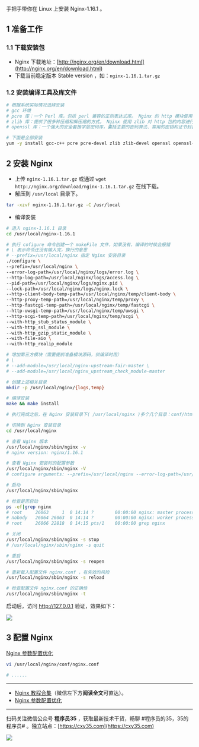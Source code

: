 手把手带你在 Linux 上安装 Nginx-1.16.1 。
<!-- more -->

## 1 准备工作

### 1.1 下载安装包

- Nginx 下载地址：[http://nginx.org/en/download.html](http://nginx.org/en/download.html)
- 下载当前稳定版本 Stable version ，如：`nginx-1.16.1.tar.gz`

### 1.2 安装编译工具及库文件

```bash
# 根据系统实际情况选择安装
# gcc 环境
# pcre 库：一个 Perl 库，包括 perl 兼容的正则表达式库。 Nginx 的 http 模块使用 pcre 来解析正则表达式
# zlib 库：提供了很多种压缩和解压缩的方式。 Nginx 使用 zlib 对 http 包的内容进行 gzip
# openssl 库：一个强大的安全套接字层密码库，囊括主要的密码算法、常用的密钥和证书封装管理功能及 SSL 协议，并提供丰富的应用程序供测试或其它目的使用。 Nginx 不仅支持 http 协议，还支持 https （即在 ssl 协议上传输 http ）

# 下面是全部安装
yum -y install gcc-c++ pcre pcre-devel zlib zlib-devel openssl openssl-devel make libtool
```

## 2 安装 Nginx

- 上传 `nginx-1.16.1.tar.gz` 或通过 `wget http://nginx.org/download/nginx-1.16.1.tar.gz` 在线下载。
- 解压到 `/usr/local` 目录下。

```bash
tar -xzvf nginx-1.16.1.tar.gz -C /usr/local
```

- 编译安装

```bash
# 进入 nginx-1.16.1 目录
cd /usr/local/nginx-1.16.1

# 执行 cofigure 命令创建一个 makeFile 文件，如果没有，编译的时候会报错
# \ 表示命令还没有输入完，换行的意思
# --prefix=/usr/local/nginx 指定 Nginx 安装目录
./configure \
--prefix=/usr/local/nginx \
--error-log-path=/usr/local/nginx/logs/error.log \
--http-log-path=/usr/local/nginx/logs/access.log \
--pid-path=/usr/local/nginx/logs/nginx.pid \
--lock-path=/usr/local/nginx/logs/nginx.lock \
--http-client-body-temp-path=/usr/local/nginx/temp/client-body \
--http-proxy-temp-path=/usr/local/nginx/temp/proxy \
--http-fastcgi-temp-path=/usr/local/nginx/temp/fastcgi \
--http-uwsgi-temp-path=/usr/local/nginx/temp/uwsgi \
--http-scgi-temp-path=/usr/local/nginx/temp/scgi \
--with-http_stub_status_module \
--with-http_ssl_module \
--with-http_gzip_static_module \
--with-file-aio \
--with-http_realip_module

# 增加第三方模块（需要提前准备模块源码，供编译时用）
# \
# --add-module=/usr/local/nginx-upstream-fair-master \
# --add-module=/usr/local/nginx_upstream_check_module-master

# 创建上述相关目录
mkdir -p /usr/local/nginx/{logs,temp}

# 编译安装
make && make install

# 执行完成之后，在 Nginx 安装目录下( /usr/local/nginx )多个几个目录：conf/html/sbin

# 切换到 Nginx 安装目录
cd /usr/local/nginx

# 查看 Nginx 版本
/usr/local/nginx/sbin/nginx -v
# nginx version: nginx/1.16.1

# 查看 Nginx 安装时的配置参数
/usr/local/nginx/sbin/nginx -V
# configure arguments: --prefix=/usr/local/nginx --error-log-path=/usr/local/nginx/logs/error.log --http-log-path=/usr/local/nginx/logs/access.log --pid-path=/usr/local/nginx/logs/nginx.pid --lock-path=/usr/local/nginx/logs/nginx.lock --http-client-body-temp-path=/usr/local/nginx/temp/client-body --http-proxy-temp-path=/usr/local/nginx/temp/proxy --http-fastcgi-temp-path=/usr/local/nginx/temp/fastcgi --http-uwsgi-temp-path=/usr/local/nginx/temp/uwsgi --http-scgi-temp-path=/usr/local/nginx/temp/scgi --with-http_stub_status_module --with-http_ssl_module --with-http_gzip_static_module --with-file-aio --with-http_realip_module

# 启动
/usr/local/nginx/sbin/nginx

# 检查是否启动
ps -ef|grep nginx
# root     26063     1  0 14:14 ?        00:00:00 nginx: master process /usr/local/nginx/sbin/nginx
# nobody   26064 26063  0 14:14 ?        00:00:00 nginx: worker process      
# root     26066 22818  0 14:15 pts/1    00:00:00 grep nginx

# 关闭
/usr/local/nginx/sbin/nginx -s stop
# /usr/local/nginx/sbin/nginx -s quit

# 重启
/usr/local/nginx/sbin/nginx -s reopen

# 重新载入配置文件 nginx.conf ，有失效的风险
/usr/local/nginx/sbin/nginx -s reload

# 检查配置文件 nginx.conf 的正确性
/usr/local/nginx/sbin/nginx -t
```

启动后，访问 http://127.0.0.1 验证，效果如下：

![](https://oscimg.oschina.net/oscnet/up-2817c8f57921388ed8b69729f77eff74a1f.png)


## 3 配置 Nginx

[Nginx 参数配置优化](https://mp.weixin.qq.com/s/wS-ly5O_xSJbVzJ24_yAKQ)

```bash
vi /usr/local/nginx/conf/nginx.conf

# ......
```

---

- [Nginx 教程合集](https://mp.weixin.qq.com/s/TdLki2vnjW4hKUz_BgzEHg)（微信左下方**阅读全文**可直达）。
- [Nginx 参数配置优化](https://mp.weixin.qq.com/s/wS-ly5O_xSJbVzJ24_yAKQ)


---

扫码关注微信公众号 **程序员35** ，获取最新技术干货，畅聊 #程序员的35，35的程序员# 。独立站点：[https://cxy35.com](https://cxy35.com)

![](https://oscimg.oschina.net/oscnet/up-285838b9c516db5bb1ba760f292f2346078.JPEG)